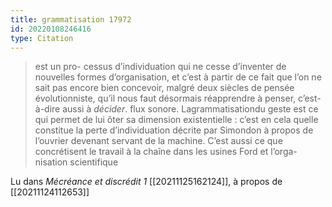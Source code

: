```yaml
---
title: grammatisation 17972
id: 20220108246416
type: Citation
---
```


> est un pro- cessus d’individuation qui ne cesse d’inventer de nouvelles formes d’organisation, et c’est à partir de ce fait que l’on ne sait pas encore bien concevoir, malgré deux siècles de pensée évolutionniste, qu’il nous faut désormais réapprendre à penser, c’est-à-dire aussi à *décider*. flux sonore. Lagrammatisationdu geste est ce qui permet de lui ôter sa dimension existentielle : c’est en cela quelle constitue la perte d’individuation décrite par Simondon à propos de l’ouvrier devenant servant de la machine. C’est aussi ce que concrétisent le travail à la chaîne dans les usines Ford et l’orga- nisation scientifique

Lu dans *Mécréance et discrédit 1* [[20211125162124]], à propos de [[20211124112653]]